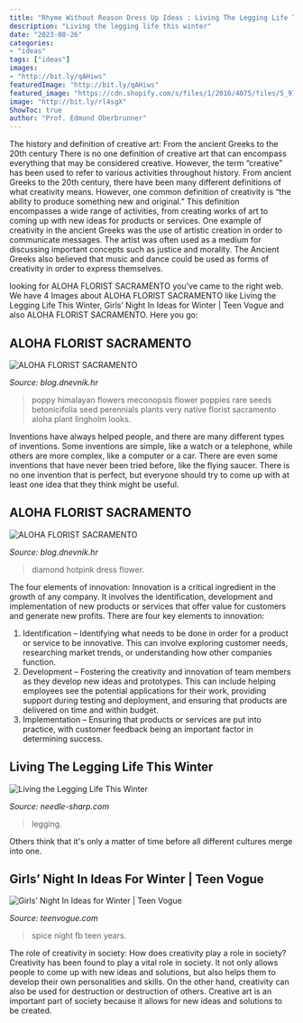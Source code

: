 ```yaml
---
title: "Rhyme Without Reason Dress Up Ideas : Living The Legging Life This Winter"
description: "Living the legging life this winter"
date: "2023-08-26"
categories:
- "ideas"
tags: ["ideas"]
images:
- "http://bit.ly/qAHiws"
featuredImage: "http://bit.ly/qAHiws"
featured_image: "https://cdn.shopify.com/s/files/1/2016/4075/files/5_9719ea03-0fc4-4259-b337-76dcaae05341_480x480.png?v=1607961968"
image: "http://bit.ly/rl4sgX"
ShowToc: true
author: "Prof. Edmund Oberbrunner"
---
```



The history and definition of creative art: From the ancient Greeks to the 20th century
There is no one definition of creative art that can encompass everything that may be considered creative. However, the term “creative” has been used to refer to various activities throughout history. From ancient Greeks to the 20th century, there have been many different definitions of what creativity means. However, one common definition of creativity is “the ability to produce something new and original.” This definition encompasses a wide range of activities, from creating works of art to coming up with new ideas for products or services.
One example of creativity in the ancient Greeks was the use of artistic creation in order to communicate messages. The artist was often used as a medium for discussing important concepts such as justice and morality. The Ancient Greeks also believed that music and dance could be used as forms of creativity in order to express themselves.

	

		
looking for ALOHA FLORIST SACRAMENTO you've came to the right web. We have 4 Images about ALOHA FLORIST SACRAMENTO like Living the Legging Life This Winter, Girls’ Night In Ideas for Winter | Teen Vogue and also ALOHA FLORIST SACRAMENTO. Here you go:
		
    
## ALOHA FLORIST SACRAMENTO

<img loading=lazy src="http://bit.ly/qAHiws" onerror="this.onerror=null;this.src='https://tse1.mm.bing.net/th?id=OIP.pkPa28lbnlSi_CTRl__zHQAAAA&amp;pid=15.1';" alt="ALOHA FLORIST SACRAMENTO">

_Source: blog.dnevnik.hr_

>poppy himalayan flowers meconopsis flower poppies rare seeds betonicifolia seed perennials plants very native florist sacramento aloha plant lingholm looks. 

	

Inventions have always helped people, and there are many different types of inventions. Some inventions are simple, like a watch or a telephone, while others are more complex, like a computer or a car. There are even some inventions that have never been tried before, like the flying saucer. There is no one invention that is perfect, but everyone should try to come up with at least one idea that they think might be useful.

    
## ALOHA FLORIST SACRAMENTO

<img loading=lazy src="http://bit.ly/rl4sgX" onerror="this.onerror=null;this.src='https://tse3.mm.bing.net/th?id=OIP.KdSXCNAet7Aw51lC6eSthAHaFO&amp;pid=15.1';" alt="ALOHA FLORIST SACRAMENTO">

_Source: blog.dnevnik.hr_

>diamond hotpink dress flower. 

	

The four elements of innovation:
Innovation is a critical ingredient in the growth of any company. It involves the identification, development and implementation of new products or services that offer value for customers and generate new profits.
There are four key elements to innovation:
1) Identification – Identifying what needs to be done in order for a product or service to be innovative. This can involve exploring customer needs, researching market trends, or understanding how other companies function.
2) Development – Fostering the creativity and innovation of team members as they develop new ideas and prototypes. This can include helping employees see the potential applications for their work, providing support during testing and deployment, and ensuring that products are delivered on time and within budget. 
3) Implementation – Ensuring that products or services are put into practice, with customer feedback being an important factor in determining success.

    
## Living The Legging Life This Winter

<img loading=lazy src="https://cdn.shopify.com/s/files/1/2016/4075/files/5_9719ea03-0fc4-4259-b337-76dcaae05341_480x480.png?v=1607961968" onerror="this.onerror=null;this.src='https://tse4.mm.bing.net/th?id=OIP.Ik2Pp7AzWjqOGJTDXxsNogHaCf&amp;pid=15.1';" alt="Living the Legging Life This Winter">

_Source: needle-sharp.com_

>legging. 

	

Others think that it's only a matter of time before all different cultures merge into one.

    
## Girls’ Night In Ideas For Winter | Teen Vogue

<img loading=lazy src="https://assets.teenvogue.com/photos/5876afebbdc82a7d6c6739aa/16:9/w_1280,c_limit/girls-night-in-fb.jpg?mbid=social_retweet" onerror="this.onerror=null;this.src='https://tse4.mm.bing.net/th?id=OIP.TluwL3FBYUfsBMhO2QD6xgHaD4&amp;pid=15.1';" alt="Girls’ Night In Ideas for Winter | Teen Vogue">

_Source: teenvogue.com_

>spice night fb teen years. 

	

The role of creativity in society: How does creativity play a role in society?
Creativity has been found to play a vital role in society. It not only allows people to come up with new ideas and solutions, but also helps them to develop their own personalities and skills. On the other hand, creativity can also be used for destruction or destruction of others. Creative art is an important part of society because it allows for new ideas and solutions to be created.

